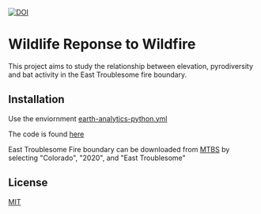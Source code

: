 [![DOI](https://zenodo.org/badge/971035107.svg)](https://doi.org/10.5281/zenodo.15272538)

# Wildlife Reponse to Wildfire
This project aims to study the relationship between elevation, pyrodiversity and bat activity in the East Troublesome fire boundary.

## Installation
Use the enviornment [earth-analytics-python.yml](earth-analytics-habitat.yml)

The code is found [here](bat.py)

East Troublesome Fire boundary can be downloaded from [MTBS](https://www.mtbs.gov/direct-download) by selecting "Colorado", "2020", and "East Troublesome"

## License
[MIT](LICENSE)
